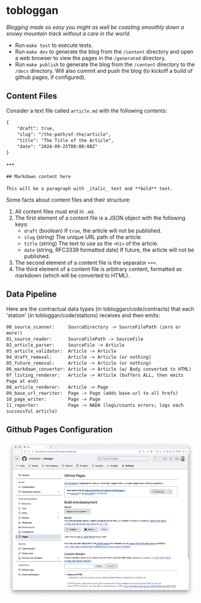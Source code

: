 # tobloggan

_Blogging made so easy you might as well be coasting smoothly down a snowy mountain track without a care in the world._

- Run `make test` to execute tests.
- Run `make dev` to generate the blog from the `/content` directory and open a web browser to view the pages in the `/generated` directory.
- Run `make publish` to generate the blog from the `/content` directory to the `/docs` directory. Will also commit and push the blog (to kickoff a build of github pages, if configured).

## Content Files

Consider a text file called `article.md` with the following contents:

```text
{
    "draft": true,
    "slug": "/the-path/of-the/article",
    "title": "The Title of the Article",
    "date": "2024-09-25T00:00:00Z"
}

+++

## Markdown content here

This will be a paragraph with _italic_ text and **bold** text.

```

Some facts about content files and their structure:

1. All content files must end in `.md`.
2. The first element of a content file is a JSON object with the following keys:
   - `draft` (boolean) If `true`, the article will not be published.
   - `slug`  (string) The unique URL path of the article.
   - `title` (string) The text to use as the `<h1>` of the article.
   - `date`  (string, RFC3339 formatted date) If future, the article will not be published.
3. The second element of a content file is the separator `+++`.
4. The third element of a content file is arbitrary content, formatted as markdown (which will be converted to HTML).

## Data Pipeline

Here are the contractual data types (in tobloggan/code/contracts) that each 'station' (in tobloggan/code/stations) receives and then emits:

```
00_source_scanner:     SourceDirectory -> SourceFilePath (zero or more!)
01_source_reader:      SourceFilePath -> SourceFile
02_article_parser:     SourceFile -> Article
03_article_validator:  Article -> Article
04_draft_removal:      Article -> Article (or nothing)
05_future_removal:     Article -> Article (or nothing)
06_markdown_converter: Article -> Article (w/ Body converted to HTML)
07_listing_renderer:   Article -> Article (buffers ALL, then emits Page at end)
08_article_renderer:   Article -> Page
09_base_url_rewriter:  Page -> Page (adds base-url to all hrefs)
10_page_writer:        Page -> Page
11_reporter:           Page -> NADA (logs/counts errors; logs each successful article)
```

## Github Pages Configuration

![github-pages-config](./assets/github-pages-setup.png)

